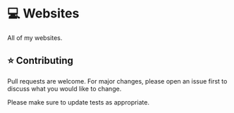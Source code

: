# 💻 Websites

All of my websites.

## ⭐ Contributing

Pull requests are welcome. For major changes, please open an issue first
to discuss what you would like to change.

Please make sure to update tests as appropriate.
